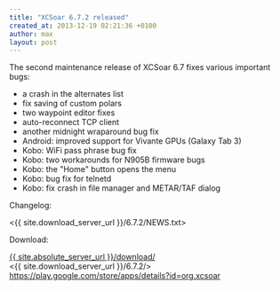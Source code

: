 ```yaml
---
title: "XCSoar 6.7.2 released"
created_at: 2013-12-19 02:21:36 +0100
author: max
layout: post
---
```


The second maintenance release of XCSoar 6.7 fixes various important
bugs:

* a crash in the alternates list
* fix saving of custom polars
* two waypoint editor fixes
* auto-reconnect TCP client
* another midnight wraparound bug fix
* Android: improved support for Vivante GPUs (Galaxy Tab 3)
* Kobo: WiFi pass phrase bug fix
* Kobo: two workarounds for N905B firmware bugs
* Kobo: the "Home" button opens the menu
* Kobo: bug fix for telnetd
* Kobo: fix crash in file manager and METAR/TAF dialog

Changelog:

  <{{ site.download_server_url }}/6.7.2/NEWS.txt>

Download:

 [{{ site.absolute_server_url }}/download/](/download/)  
 <{{ site.download_server_url }}/6.7.2/>  
 <https://play.google.com/store/apps/details?id=org.xcsoar>
